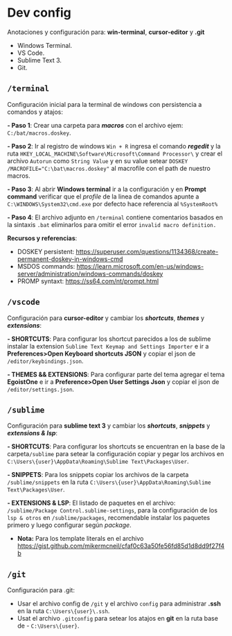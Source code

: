 # Dev config

Anotaciones y configuración para: **win-terminal**, **cursor-editor** y **.git**

- Windows Terminal.
- VS Code.
- Sublime Text 3.
- Git.

## ```/terminal```

Configuración inicial para la terminal de windows con persistencia a comandos y atajos:

**- Paso 1**: Crear una carpeta para _**macros**_ con el archivo ejem: ```C:/bat/macros.doskey```.

**- Paso 2**: Ir al registro de windows ```Win + R```  ingresa el comando _**regedit**_ y la ruta ``` HKEY_LOCAL_MACHINE\Software\Microsoft\Command Processor\ ``` y crear el archivo ```Autorun``` como ```String Value``` y en su value setear ```DOSKEY /MACROFILE="C:\bat\macros.doskey"``` al macrofile con el path de nuestro macros.

**- Paso 3**: Al abrir **Windows terminal** ir a la configuración y en **Prompt command**  verificar que el _profile_ de la linea de comandos apunte a ```C:\WINDOWS\System32\cmd.exe``` por defecto hace referencia al ```%SystemRoot%```

**- Paso 4**: El archivo adjunto en ```/terminal``` contiene comentarios basados en la sintaxis ```.bat``` eliminarlos para omitir el error ```invalid macro definition.```

**Recursos y referencias**:

- DOSKEY persistent: https://superuser.com/questions/1134368/create-permanent-doskey-in-windows-cmd
- MSDOS commands: https://learn.microsoft.com/en-us/windows-server/administration/windows-commands/doskey
- PROMP syntaxt: https://ss64.com/nt/prompt.html

## ```/vscode```

Configuración para **cursor-editor** y cambiar los _**shortcuts**_, _**themes**_ y  _**extensions**_:

**- SHORTCUTS**: Para configurar los shortcut parecidos a los de sublime instalar la extension ```Sublime Text Keymap and Settings Importer``` e ir a **Preferences>Open Keyboard shortcuts JSON** y copiar el json de ```/editor/keybindings.json```.

**- THEMES && EXTENSIONS**: Para configurar parte del tema agregar el tema **EgoistOne** e ir a **Preference>Open User Settings Json** y copiar el json de ```/editor/settings.json```.

## ```/sublime```

Configuración para **sublime text 3** y cambiar  los _**shortcuts**_, _**snippets**_ y  _**extensions & lsp**_:

**- SHORTCUTS**: Para configurar los shortcuts se encuentran en la base de la carpeta```/sublime``` para setear la configuración copiar y pegar los archivos en ```C:\Users\{user}\AppData\Roaming\Sublime Text\Packages\User```.

**- SNIPPETS**: Para los snippets copiar los archivos de la carpeta ```/sublime/snippets``` en la ruta ```C:\Users\{user}\AppData\Roaming\Sublime Text\Packages\User```.

**- EXTENSIONS & LSP**: El listado de paquetes en el archivo: ```/sublime/Package Control.sublime-settings```, para la configuración de los ```lsp & otros``` en ```/sublime/packages```, recomendable instalar los paquetes primero y luego configurar según _package_.

- **Nota:** Para los template literals en el archivo https://gist.github.com/mikermcneil/cfaf0c63a50fe56fd85d1d8dd9f27f4b

## ```/git```

Configuración para .git:

- Usar el archivo config de ```/git``` y el archivo ```config``` para administrar **.ssh** en la ruta ```C:\Users\{user}\.ssh```.
- Usat el archivo ```.gitconfig``` para setear los atajos en **git** en la ruta base de - ```C:\Users\{user}```.
